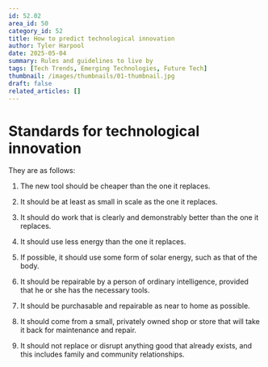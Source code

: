 ```yaml
---
id: 52.02
area_id: 50
category_id: 52
title: How to predict technological innovation 
author: Tyler Harpool
date: 2025-05-04
summary: Rules and guidelines to live by
tags: [Tech Trends, Emerging Technologies, Future Tech]
thumbnail: /images/thumbnails/01-thumbnail.jpg
draft: false
related_articles: []
---
```


# Standards for technological innovation

  They are as follows:

1. The new tool should be cheaper than the one
it replaces.

2. It should be at least as small in scale as the one it replaces.

3. It should do work that is clearly and demonstrably better than the one it replaces.

4. It should use less energy than the one it replaces.
5. If possible, it should use some form of solar energy, such as that of the body.

6. It should be repairable by a person of ordinary intelligence, provided that he or she has the necessary tools.

7. It should be purchasable and repairable as near to home as possible.
8. It should come from a small, privately owned shop or store that will take it back for maintenance and repair.
9. It should not replace or disrupt anything good that already exists, and this includes family and community relationships.
